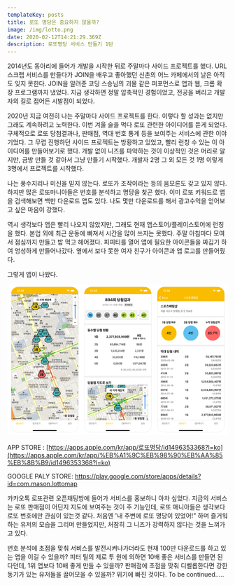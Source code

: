 ```yaml
---
templateKey: posts
title: 로또 명당은 중요하지 않을까?
image: /img/lotto.png
date: 2020-02-12T14:21:29.369Z
description: 로또명당 서비스 만들기 1탄
---
```

2014년도 동아리에 들어가 개발을 시작한 뒤로 주말마다 사이드 프로젝트를 했다. URL 스크랩 서비스를 만들다가 JOIN을 배우고 좋아했던 신촌의 어느 카페에서의 날은 아직도 잊지 못한다. JOIN을 알려준 코딩 스승님의 괴물 같은 퍼포먼스로 앱과 웹, 크롬 확장 프로그램까지 냈었다. 지금 생각하면 정말 압축적인 경험이었고, 전공을 버리고 개발자의 길로 접어든 시발점이 되었다.

2020년 지금 여전히 나는 주말마다 사이드 프로젝트를 한다. 이렇다 할 성과는 없지만 그래도 계속하려고 노력한다. 이번 겨울 술을 먹다 로또 관련한 아이디어를 듣게 되었다. 구체적으로 로또 당첨결과나, 판매점, 역대 번호 통계 등을 보여주는 서비스에 관한 이야기었다. 그 무렵 진행하던 사이드 프로젝트는 방황하고 있었고, 빨리 런칭 수 있는 이 아이디어를 만들어보기로 했다. 개발 없이 니즈를 파악하는 것이 이상적인 것은 머리로 알지만, 금방 만들 것 같아서 그냥 만들기 시작했다. 개발자 2명 그 외 모든 것 1명 이렇게 3명에서 프로젝트를 시작했다.

나는 풍수지리나 미신을 믿지 않는다. 로또가 조작이라는 등의 음모론도 갖고 있지 않다. 하지만 많은 로또마니아들은 번호를 분석하고 명당을 찾곤 했다. 이미 로또 키워드로 앱을 검색해보면 백만 다운로드 앱도 있다. 나도 몇만 다운로드를 해서 광고수익을 얻어보고 싶은 마음이 강했다.

역시 생각보다 앱은 빨리 나오지 않았지만, 그래도 현재 앱스토어/플레이스토어에 런칭을 했다. 본업 외에 최근 운동에 빠져서 시간을 많이 쓰지는 못했다. 주말 아침마다 모여서 점심까지 만들고 밥 먹고 헤어졌다. 피피티를 열어 앱에 필요한 아이콘들을 짜깁기 하여 엉성하게 만들어나갔다. 옆에서 보다 못한 여자 친구가 아이콘과 앱 로고를 만들어줬다.

그렇게 앱이 나왔다.

![lotto](/img/lotto.png)

APP STORE : [](https://apps.apple.com/kr/app/%EB%A1%9C%EB%98%90%EB%AA%85%EB%8B%B9/id1496353368?l=ko)[https://apps.apple.com/kr/app/로또명당/id1496353368?l=ko](https://apps.apple.com/kr/app/%EB%A1%9C%EB%98%90%EB%AA%85%EB%8B%B9/id1496353368?l=ko)

GOOGLE PALY STORE: [](https://play.google.com/store/apps/details?id=com.mason.lottomap)<https://play.google.com/store/apps/details?id=com.mason.lottomap>

카카오톡 로또관련 오픈채팅방에 들어가 서비스를 홍보하니 아차 싶었다. 지금의 서비스는 로또 판매점이 어딘지 지도에 보여주는 것이 주 기능인데, 로또 매니아들은 생각보다 로또 번호에만 관심이 있는것 같다. 처음엔 '내 주변에 로또 명당이 있었어!" 하며 즐거워하는 유저의 모습을 그리며 만들었지만, 처참히 그 니즈가 강력하지 않다는 것을 느껴가고 있다.

번호 분석에 초점을 맞춰 서비스를 발전시켜나가더라도 현재 100만 다운로드를 하고 있는 앱을 이길 수 있을까? 피터 틸의 제로 투 원에 의하면 10배 좋은 서비스를 만들면 된다던데, 1위 앱보다 10배 좋게 만들 수 있을까? 판매점에 초점을 맞춰 디벨롭한다면 강한 동기가 있는 유저들을 끌어모을 수 있을까? 위기에 빠진 것이다. To be continued.....
